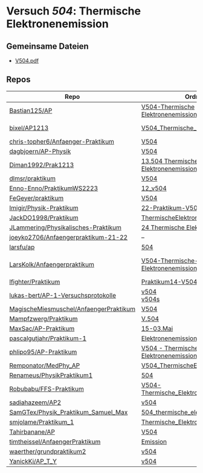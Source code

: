 # Versuch *504*: Thermische Elektronenemission

## Gemeinsame Dateien
- [V504.pdf](https://docs.google.com/viewer?url=https://raw.githubusercontent.com/JLammering/Physikalisches-Praktikum/master/24%20Thermische%20Elektronenemission/V504.pdf)

## Repos

|                                          Repo                                          |                                                                            Ordner                                                                             |                                                                                                                                                                                                                                                      PDFs                                                                                                                                                                                                                                                       |
|----------------------------------------------------------------------------------------|---------------------------------------------------------------------------------------------------------------------------------------------------------------|-----------------------------------------------------------------------------------------------------------------------------------------------------------------------------------------------------------------------------------------------------------------------------------------------------------------------------------------------------------------------------------------------------------------------------------------------------------------------------------------------------------------|
|[Bastian125/AP](../repo/Bastian125/AP)                                                  |[V504-Thermische Elektronenemission](https://github.com/Bastian125/AP/tree/master/V504-Thermische%20Elektronenemission)                                        |[504 - Thermische Elektronenemission.pdf](https://docs.google.com/viewer?url=https://raw.githubusercontent.com/Bastian125/AP/master/Versuche/504%20-%20Thermische%20Elektronenemission.pdf)                                                                                                                                                                                                                                                                                                                      |
|[bixel/AP1213](../repo/bixel/AP1213)                                                    |[V504_Thermische_E](https://github.com/bixel/AP1213/tree/master/V504_Thermische_E)                                                                             |[00_protokoll.pdf](https://docs.google.com/viewer?url=https://raw.githubusercontent.com/bixel/AP1213/master/V504_Thermische_E/00_protokoll.pdf)<br/>[anleitung_V504.pdf](https://docs.google.com/viewer?url=https://raw.githubusercontent.com/bixel/AP1213/master/V504_Thermische_E/anleitung_V504.pdf)                                                                                                                                                                                                          |
|[chris-topher6/Anfaenger-Praktikum](../repo/chris-topher6/Anfaenger-Praktikum)          |[V504](https://github.com/chris-topher6/Anfaenger-Praktikum/tree/master/V504)                                                                                  |–                                                                                                                                                                                                                                                                                                                                                                                                                                                                                                                |
|[dagbjoern/AP-Physik](../repo/dagbjoern/AP-Physik)                                      |[V504](https://github.com/dagbjoern/AP-Physik/tree/master/V504)                                                                                                |–                                                                                                                                                                                                                                                                                                                                                                                                                                                                                                                |
|[Diman1992/Prak1213](../repo/Diman1992/Prak1213)                                        |[13.504 Thermische Elektronenemission](https://github.com/Diman1992/Prak1213/tree/master/13.504%20Thermische%20Elektronenemission)                             |–                                                                                                                                                                                                                                                                                                                                                                                                                                                                                                                |
|[dlmsr/praktikum](../repo/dlmsr/praktikum)                                              |[V504](https://github.com/dlmsr/praktikum/tree/master/V504)                                                                                                    |–                                                                                                                                                                                                                                                                                                                                                                                                                                                                                                                |
|[Enno-Enno/PraktikumWS2223](../repo/Enno-Enno/PraktikumWS2223)                          |[12_v504](https://github.com/Enno-Enno/PraktikumWS2223/tree/main/12_v504)                                                                                      |–                                                                                                                                                                                                                                                                                                                                                                                                                                                                                                                |
|[FeGeyer/praktikum](../repo/FeGeyer/praktikum)                                          |[V504](https://github.com/FeGeyer/praktikum/tree/master/4_Semester/V504)                                                                                       |[V504.pdf](https://docs.google.com/viewer?url=https://raw.githubusercontent.com/FeGeyer/praktikum/master/4_Semester/PDF-Dateien/V504.pdf)                                                                                                                                                                                                                                                                                                                                                                        |
|[Imigir/Physik-Praktikum](../repo/Imigir/Physik-Praktikum)                              |[22-Praktikum-V504](https://github.com/Imigir/Physik-Praktikum/tree/master/22-Praktikum-V504)                                                                  |–                                                                                                                                                                                                                                                                                                                                                                                                                                                                                                                |
|[JackDO1998/Praktikum](../repo/JackDO1998/Praktikum)                                    |[ThermischeElektronenemmission](https://github.com/JackDO1998/Praktikum/tree/main/ThermischeElektronenemmission)                                               |[main.pdf](https://docs.google.com/viewer?url=https://raw.githubusercontent.com/JackDO1998/Praktikum/main/ThermischeElektronenemmission/main.pdf)                                                                                                                                                                                                                                                                                                                                                                |
|[JLammering/Physikalisches-Praktikum](../repo/JLammering/Physikalisches-Praktikum)      |[24 Thermische Elektronenemission](https://github.com/JLammering/Physikalisches-Praktikum/tree/master/24%20Thermische%20Elektronenemission)                    |–                                                                                                                                                                                                                                                                                                                                                                                                                                                                                                                |
|[joeyko2706/Anfaengerpraktikum-21-22](../repo/joeyko2706/Anfaengerpraktikum-21-22)      |–                                                                                                                                                              |[v504.pdf](https://docs.google.com/viewer?url=https://raw.githubusercontent.com/joeyko2706/Anfaengerpraktikum-21-22/main/Protokolle/v504.pdf)                                                                                                                                                                                                                                                                                                                                                                    |
|[larsfu/ap](../repo/larsfu/ap)                                                          |[504](https://github.com/larsfu/ap/tree/master/504)                                                                                                            |–                                                                                                                                                                                                                                                                                                                                                                                                                                                                                                                |
|[LarsKolk/Anfaengerpraktikum](../repo/LarsKolk/Anfaengerpraktikum)                      |[V504-Thermische-Elektronenemission](https://github.com/LarsKolk/Anfaengerpraktikum/tree/master/V504-Thermische-Elektronenemission)                            |[main.pdf](https://docs.google.com/viewer?url=https://raw.githubusercontent.com/LarsKolk/Anfaengerpraktikum/master/V504-Thermische-Elektronenemission/main.pdf)<br/>[main2.pdf](https://docs.google.com/viewer?url=https://raw.githubusercontent.com/LarsKolk/Anfaengerpraktikum/master/V504-Thermische-Elektronenemission/main2.pdf)<br/>[V504_alt.pdf](https://docs.google.com/viewer?url=https://raw.githubusercontent.com/LarsKolk/Anfaengerpraktikum/master/V504-Thermische-Elektronenemission/V504_alt.pdf)|
|[lfighter/Praktikum](../repo/lfighter/Praktikum)                                        |[Praktikum14-V504](https://github.com/lfighter/Praktikum/tree/master/Praktikum14-V504)                                                                         |–                                                                                                                                                                                                                                                                                                                                                                                                                                                                                                                |
|[lukas-bert/AP-1-Versuchsprotokolle](../repo/lukas-bert/AP-1-Versuchsprotokolle)        |[v504](https://github.com/lukas-bert/AP-1-Versuchsprotokolle/tree/main/v504)<br/>[v504s](https://github.com/lukas-bert/AP-1-Versuchsprotokolle/tree/main/v504s)|–                                                                                                                                                                                                                                                                                                                                                                                                                                                                                                                |
|[MagischeMiesmuschel/AnfaengerPraktikum](../repo/MagischeMiesmuschel/AnfaengerPraktikum)|[V504](https://github.com/MagischeMiesmuschel/AnfaengerPraktikum/tree/master/V504)                                                                             |–                                                                                                                                                                                                                                                                                                                                                                                                                                                                                                                |
|[Mampfzwerg/Praktikum](../repo/Mampfzwerg/Praktikum)                                    |[V.504](https://github.com/Mampfzwerg/Praktikum/tree/master/V.504)                                                                                             |[main.pdf](https://docs.google.com/viewer?url=https://raw.githubusercontent.com/Mampfzwerg/Praktikum/master/V.504/latex-template/main.pdf)                                                                                                                                                                                                                                                                                                                                                                       |
|[MaxSac/AP-Praktikum](../repo/MaxSac/AP-Praktikum)                                      |[15-03.Mai](https://github.com/MaxSac/AP-Praktikum/tree/master/15-03.Mai)                                                                                      |–                                                                                                                                                                                                                                                                                                                                                                                                                                                                                                                |
|[pascalgutjahr/Praktikum-1](../repo/pascalgutjahr/Praktikum-1)                          |[Elektronenemission](https://github.com/pascalgutjahr/Praktikum-1/tree/master/Elektronenemission)                                                              |–                                                                                                                                                                                                                                                                                                                                                                                                                                                                                                                |
|[phlipo95/AP-Praktikum](../repo/phlipo95/AP-Praktikum)                                  |[V504 - Thermische Elektronenemissionen](https://github.com/phlipo95/AP-Praktikum/tree/master/V504%20-%20Thermische%20Elektronenemissionen)                    |–                                                                                                                                                                                                                                                                                                                                                                                                                                                                                                                |
|[Remponator/MedPhy_AP](../repo/Remponator/MedPhy_AP)                                    |[V504_ThermischeElektronenemission](https://github.com/Remponator/MedPhy_AP/tree/master/V504_ThermischeElektronenemission)                                     |[Main.pdf](https://docs.google.com/viewer?url=https://raw.githubusercontent.com/Remponator/MedPhy_AP/master/V504_ThermischeElektronenemission/Main.pdf)                                                                                                                                                                                                                                                                                                                                                          |
|[Renameus/PhysikPraktikum1](../repo/Renameus/PhysikPraktikum1)                          |[504](https://github.com/Renameus/PhysikPraktikum1/tree/master/Versuche/504)                                                                                   |[protokoll.pdf](https://docs.google.com/viewer?url=https://raw.githubusercontent.com/Renameus/PhysikPraktikum1/master/Versuche/504/protokoll.pdf)                                                                                                                                                                                                                                                                                                                                                                |
|[Robubabu/FFS-Praktikum](../repo/Robubabu/FFS-Praktikum)                                |[V504-Thermische_Elektronenemission](https://github.com/Robubabu/FFS-Praktikum/tree/master/V504-Thermische_Elektronenemission)                                 |[V504.pdf](https://docs.google.com/viewer?url=https://raw.githubusercontent.com/Robubabu/FFS-Praktikum/master/Versuchs_pdfs/SS/V504.pdf)                                                                                                                                                                                                                                                                                                                                                                         |
|[sadiahazeem/AP2](../repo/sadiahazeem/AP2)                                              |[v504](https://github.com/sadiahazeem/AP2/tree/main/Thermische%20Elektronenemission/latex-template/v504)                                                       |–                                                                                                                                                                                                                                                                                                                                                                                                                                                                                                                |
|[SamGTex/Physik_Praktikum_Samuel_Max](../repo/SamGTex/Physik_Praktikum_Samuel_Max)      |[504_thermische_elektronenemission](https://github.com/SamGTex/Physik_Praktikum_Samuel_Max/tree/master/504_thermische_elektronenemission)                      |–                                                                                                                                                                                                                                                                                                                                                                                                                                                                                                                |
|[smjolame/Praktikum_1](../repo/smjolame/Praktikum_1)                                    |[Thermische_Elektronenemission](https://github.com/smjolame/Praktikum_1/tree/master/Thermische_Elektronenemission)                                             |[V504.pdf](https://docs.google.com/viewer?url=https://raw.githubusercontent.com/smjolame/Praktikum_1/master/Thermische_Elektronenemission/V504.pdf)                                                                                                                                                                                                                                                                                                                                                              |
|[Tahirbanane/AP](../repo/Tahirbanane/AP)                                                |[V504](https://github.com/Tahirbanane/AP/tree/main/V504)                                                                                                       |–                                                                                                                                                                                                                                                                                                                                                                                                                                                                                                                |
|[timtheissel/AnfaengerPraktikum](../repo/timtheissel/AnfaengerPraktikum)                |[Emission](https://github.com/timtheissel/AnfaengerPraktikum/tree/main/Emission)                                                                               |[V504.pdf](https://docs.google.com/viewer?url=https://raw.githubusercontent.com/timtheissel/AnfaengerPraktikum/main/Emission/V504.pdf)                                                                                                                                                                                                                                                                                                                                                                           |
|[waerther/grundpraktikum2](../repo/waerther/grundpraktikum2)                            |[v504](https://github.com/waerther/grundpraktikum2/tree/master/v504)                                                                                           |–                                                                                                                                                                                                                                                                                                                                                                                                                                                                                                                |
|[YanickKi/AP_T_Y](../repo/YanickKi/AP_T_Y)                                              |[v504](https://github.com/YanickKi/AP_T_Y/tree/main/v504)                                                                                                      |–                                                                                                                                                                                                                                                                                                                                                                                                                                                                                                                |
